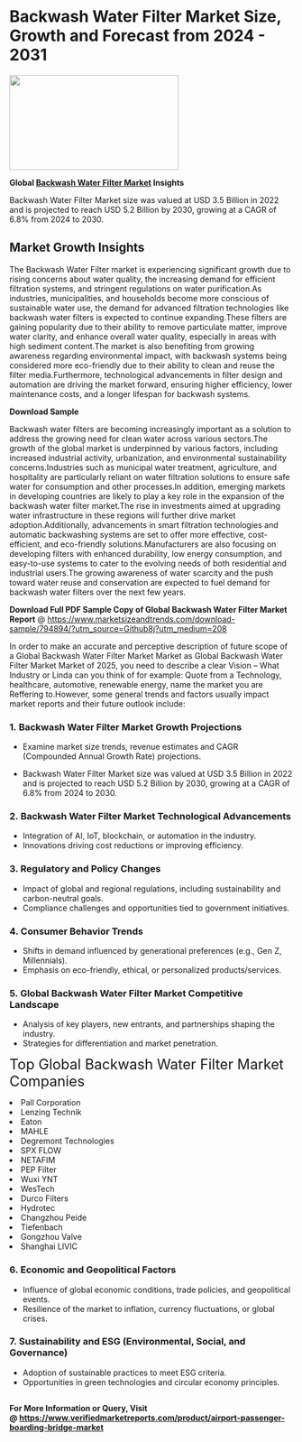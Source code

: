 <H1>Backwash Water Filter Market Size, Growth and Forecast from 2024 - 2031</H1><img class="aligncenter size-medium wp-image-584254" src="https://thirdeyenews.in/wp-content/uploads/2024/09/Global-Market-Research-300x168.jpeg" alt="" width="300" height="168" /><p><strong>Global&nbsp;<a href="https://www.marketsizeandtrends.com/download-sample/794894/?utm_source=Github8j?utm_medium=208">Backwash Water Filter Market</a> Insights</strong></p><p>Backwash Water Filter Market size was valued at USD 3.5 Billion in 2022 and is projected to reach USD 5.2 Billion by 2030, growing at a CAGR of 6.8% from 2024 to 2030.</p><p><h2>Market Growth Insights</h2> <p>The Backwash Water Filter market is experiencing significant growth due to rising concerns about water quality, the increasing demand for efficient filtration systems, and stringent regulations on water purification.As industries, municipalities, and households become more conscious of sustainable water use, the demand for advanced filtration technologies like backwash water filters is expected to continue expanding.These filters are gaining popularity due to their ability to remove particulate matter, improve water clarity, and enhance overall water quality, especially in areas with high sediment content.The market is also benefiting from growing awareness regarding environmental impact, with backwash systems being considered more eco-friendly due to their ability to clean and reuse the filter media.Furthermore, technological advancements in filter design and automation are driving the market forward, ensuring higher efficiency, lower maintenance costs, and a longer lifespan for backwash systems.</p> <p><strong>Download Sample</strong></p> <p>Backwash water filters are becoming increasingly important as a solution to address the growing need for clean water across various sectors.The growth of the global market is underpinned by various factors, including increased industrial activity, urbanization, and environmental sustainability concerns.Industries such as municipal water treatment, agriculture, and hospitality are particularly reliant on water filtration solutions to ensure safe water for consumption and other processes.In addition, emerging markets in developing countries are likely to play a key role in the expansion of the backwash water filter market.The rise in investments aimed at upgrading water infrastructure in these regions will further drive market adoption.Additionally, advancements in smart filtration technologies and automatic backwashing systems are set to offer more effective, cost-efficient, and eco-friendly solutions.Manufacturers are also focusing on developing filters with enhanced durability, low energy consumption, and easy-to-use systems to cater to the evolving needs of both residential and industrial users.The growing awareness of water scarcity and the push toward water reuse and conservation are expected to fuel demand for backwash water filters over the next few years.</p> <p><span class=""><strong>Download Full PDF Sample Copy of Global Backwash Water Filter Market Report</strong> @ <a href="https://www.marketsizeandtrends.com/download-sample/794894/?utm_source=Github8j?utm_medium=208" target="_blank">https://www.marketsizeandtrends.com/download-sample/794894/?utm_source=Github8j?utm_medium=208</a></span></p><p>In order to make an accurate and perceptive description of future scope of a Global&nbsp;Backwash Water Filter Market Market as Global&nbsp;Backwash Water Filter Market Market of 2025, you need to describe a clear Vision &ndash; What Industry or Linda can you think of for example: Quote from a Technology, healthcare, automotive, renewable energy, name the market you are Reffering to.However, some general trends and factors usually impact market reports and their future outlook include:</p><h3>1.&nbsp;<strong>Backwash Water Filter Market Growth Projections</strong></h3><ul><li>Examine market size trends, revenue estimates and CAGR (Compounded Annual Growth Rate) projections.</li><li><p>Backwash Water Filter Market size was valued at USD 3.5 Billion in 2022 and is projected to reach USD 5.2 Billion by 2030, growing at a CAGR of 6.8% from 2024 to 2030.</p></li></ul><h3>2.&nbsp;<strong>Backwash Water Filter Market Technological Advancements</strong></h3><ul><li>Integration of AI, IoT, blockchain, or automation in the industry.</li><li>Innovations driving cost reductions or improving efficiency.</li></ul><h3>3.&nbsp;<strong>Regulatory and Policy Changes</strong></h3><ul><li>Impact of global and regional regulations, including sustainability and carbon-neutral goals.</li><li>Compliance challenges and opportunities tied to government initiatives.</li></ul><h3>4.&nbsp;<strong>Consumer Behavior Trends</strong></h3><ul><li>Shifts in demand influenced by generational preferences (e.g., Gen Z, Millennials).</li><li>Emphasis on eco-friendly, ethical, or personalized products/services.</li></ul><h3>5.&nbsp;<strong>Global Backwash Water Filter Market Competitive Landscape</strong></h3><ul><li>Analysis of key players, new entrants, and partnerships shaping the industry.</li><li>Strategies for differentiation and market penetration.</li></ul><p data-pm-slice="1 1 []"><span style="color: inherit; font-family: inherit; font-size: 25px;">Top Global Backwash Water Filter Market Companies</span></p><div class="" data-test-id=""><p><li>Pall Corporation</li><li> Lenzing Technik</li><li> Eaton</li><li> MAHLE</li><li> Degremont Technologies</li><li> SPX FLOW</li><li> NETAFIM</li><li> PEP Filter</li><li> Wuxi YNT</li><li> WesTech</li><li> Durco Filters</li><li> Hydrotec</li><li> Changzhou Peide</li><li> Tiefenbach</li><li> Gongzhou Valve</li><li> Shanghai LIVIC</li></p></div><h3>6.&nbsp;<strong>Economic and Geopolitical Factors</strong></h3><ul><li>Influence of global economic conditions, trade policies, and geopolitical events.</li><li>Resilience of the market to inflation, currency fluctuations, or global crises.</li></ul><h3>7.&nbsp;<strong>Sustainability and ESG (Environmental, Social, and Governance)</strong></h3><ul><li>Adoption of sustainable practices to meet ESG criteria.</li><li>Opportunities in green technologies and circular economy principles.</li></ul><h2><strong style="font-size: 14px;">For More Information or Query, Visit @&nbsp;</strong><a style="background-color: #ffffff; font-size: 14px;" href="https://www.marketsizeandtrends.com/report/backwash-water-filter-market/" target="_blank">https://www.verifiedmarketreports.com/product/airport-passenger-boarding-bridge-market</a></h2>
